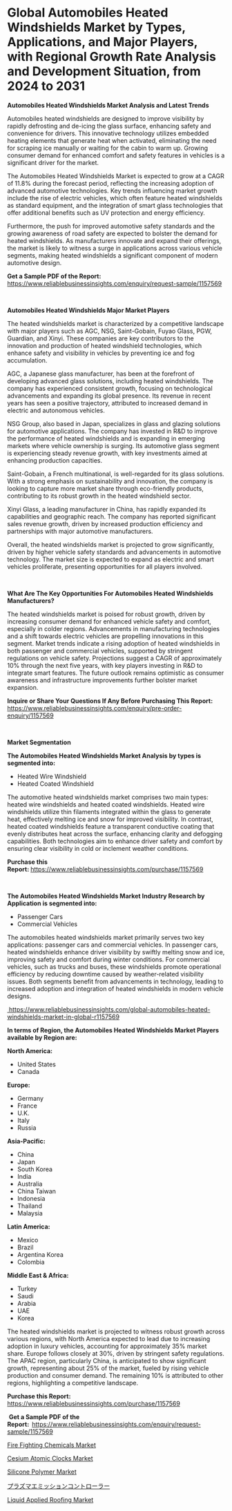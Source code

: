 <p><h1>Global Automobiles Heated Windshields Market by Types, Applications, and Major Players, with Regional Growth Rate Analysis and Development Situation, from 2024 to 2031</h1></p><p><strong>Automobiles Heated Windshields Market Analysis and Latest Trends</strong></p>
<p><p>Automobiles heated windshields are designed to improve visibility by rapidly defrosting and de-icing the glass surface, enhancing safety and convenience for drivers. This innovative technology utilizes embedded heating elements that generate heat when activated, eliminating the need for scraping ice manually or waiting for the cabin to warm up. Growing consumer demand for enhanced comfort and safety features in vehicles is a significant driver for the market.</p><p>The Automobiles Heated Windshields Market is expected to grow at a CAGR of 11.8% during the forecast period, reflecting the increasing adoption of advanced automotive technologies. Key trends influencing market growth include the rise of electric vehicles, which often feature heated windshields as standard equipment, and the integration of smart glass technologies that offer additional benefits such as UV protection and energy efficiency. </p><p>Furthermore, the push for improved automotive safety standards and the growing awareness of road safety are expected to bolster the demand for heated windshields. As manufacturers innovate and expand their offerings, the market is likely to witness a surge in applications across various vehicle segments, making heated windshields a significant component of modern automotive design.</p></p>
<p><strong>Get a Sample PDF of the Report:&nbsp;</strong> <a href="https://www.reliablebusinessinsights.com/enquiry/request-sample/1157569">https://www.reliablebusinessinsights.com/enquiry/request-sample/1157569</a></p>
<p>&nbsp;</p>
<p><strong>Automobiles Heated Windshields Major Market Players</strong></p>
<p><p>The heated windshields market is characterized by a competitive landscape with major players such as AGC, NSG, Saint-Gobain, Fuyao Glass, PGW, Guardian, and Xinyi. These companies are key contributors to the innovation and production of heated windshield technologies, which enhance safety and visibility in vehicles by preventing ice and fog accumulation.</p><p>AGC, a Japanese glass manufacturer, has been at the forefront of developing advanced glass solutions, including heated windshields. The company has experienced consistent growth, focusing on technological advancements and expanding its global presence. Its revenue in recent years has seen a positive trajectory, attributed to increased demand in electric and autonomous vehicles.</p><p>NSG Group, also based in Japan, specializes in glass and glazing solutions for automotive applications. The company has invested in R&D to improve the performance of heated windshields and is expanding in emerging markets where vehicle ownership is surging. Its automotive glass segment is experiencing steady revenue growth, with key investments aimed at enhancing production capacities.</p><p>Saint-Gobain, a French multinational, is well-regarded for its glass solutions. With a strong emphasis on sustainability and innovation, the company is looking to capture more market share through eco-friendly products, contributing to its robust growth in the heated windshield sector.</p><p>Xinyi Glass, a leading manufacturer in China, has rapidly expanded its capabilities and geographic reach. The company has reported significant sales revenue growth, driven by increased production efficiency and partnerships with major automotive manufacturers.</p><p>Overall, the heated windshields market is projected to grow significantly, driven by higher vehicle safety standards and advancements in automotive technology. The market size is expected to expand as electric and smart vehicles proliferate, presenting opportunities for all players involved.</p></p>
<p>&nbsp;</p>
<p><strong>What Are The Key Opportunities For Automobiles Heated Windshields Manufacturers?</strong></p>
<p><p>The heated windshields market is poised for robust growth, driven by increasing consumer demand for enhanced vehicle safety and comfort, especially in colder regions. Advancements in manufacturing technologies and a shift towards electric vehicles are propelling innovations in this segment. Market trends indicate a rising adoption of heated windshields in both passenger and commercial vehicles, supported by stringent regulations on vehicle safety. Projections suggest a CAGR of approximately 10% through the next five years, with key players investing in R&D to integrate smart features. The future outlook remains optimistic as consumer awareness and infrastructure improvements further bolster market expansion.</p></p>
<p><strong>Inquire or Share Your Questions If Any Before Purchasing This Report:</strong> <a href="https://www.reliablebusinessinsights.com/enquiry/pre-order-enquiry/1157569">https://www.reliablebusinessinsights.com/enquiry/pre-order-enquiry/1157569</a></p>
<p>&nbsp;</p>
<p><strong>Market Segmentation</strong></p>
<p><strong>The Automobiles Heated Windshields Market Analysis by types is segmented into:</strong></p>
<p><ul><li>Heated Wire Windshield</li><li>Heated Coated Windshield</li></ul></p>
<p><p>The automotive heated windshields market comprises two main types: heated wire windshields and heated coated windshields. Heated wire windshields utilize thin filaments integrated within the glass to generate heat, effectively melting ice and snow for improved visibility. In contrast, heated coated windshields feature a transparent conductive coating that evenly distributes heat across the surface, enhancing clarity and defogging capabilities. Both technologies aim to enhance driver safety and comfort by ensuring clear visibility in cold or inclement weather conditions.</p></p>
<p><strong>Purchase this Report:&nbsp;</strong><a href="https://www.reliablebusinessinsights.com/purchase/1157569">https://www.reliablebusinessinsights.com/purchase/1157569</a></p>
<p>&nbsp;</p>
<p><strong>The Automobiles Heated Windshields Market Industry Research by Application is segmented into:</strong></p>
<p><ul><li>Passenger Cars</li><li>Commercial Vehicles</li></ul></p>
<p><p>The automobiles heated windshields market primarily serves two key applications: passenger cars and commercial vehicles. In passenger cars, heated windshields enhance driver visibility by swiftly melting snow and ice, improving safety and comfort during winter conditions. For commercial vehicles, such as trucks and buses, these windshields promote operational efficiency by reducing downtime caused by weather-related visibility issues. Both segments benefit from advancements in technology, leading to increased adoption and integration of heated windshields in modern vehicle designs.</p></p>
<p><a href="https://www.reliablebusinessinsights.com/global-automobiles-heated-windshields-market-in-global-r1157569">&nbsp;https://www.reliablebusinessinsights.com/global-automobiles-heated-windshields-market-in-global-r1157569</a></p>
<p><strong>In terms of Region, the Automobiles Heated Windshields Market Players available by Region are:</strong></p>
<p>
    <p> <strong> North America: </strong>
        <ul>
            <li>United States</li>
            <li>Canada</li>
        </ul>
        </p> 
    <p> <strong> Europe: </strong>
        <ul>
            <li>Germany</li>
            <li>France</li>
            <li>U.K.</li>
            <li>Italy</li>
            <li>Russia</li>
        </ul>
        </p> 
    <p> <strong> Asia-Pacific: </strong>
        <ul>
            <li>China</li>
            <li>Japan</li>
            <li>South Korea</li>
            <li>India</li>
            <li>Australia</li>
            <li>China Taiwan</li>
            <li>Indonesia</li>
            <li>Thailand</li>
            <li>Malaysia</li>
        </ul>
        </p> 
    <p> <strong> Latin America: </strong>
        <ul>
            <li>Mexico</li>
            <li>Brazil</li>
            <li>Argentina Korea</li>
            <li>Colombia</li>
        </ul>
        </p> 
    <p> <strong> Middle East & Africa: </strong>
        <ul>
            <li>Turkey</li>
            <li>Saudi</li>
            <li>Arabia</li>
            <li>UAE</li>
            <li>Korea</li>
        </ul>
    </p>
    </p>
<p><p>The heated windshields market is projected to witness robust growth across various regions, with North America expected to lead due to increasing adoption in luxury vehicles, accounting for approximately 35% market share. Europe follows closely at 30%, driven by stringent safety regulations. The APAC region, particularly China, is anticipated to show significant growth, representing about 25% of the market, fueled by rising vehicle production and consumer demand. The remaining 10% is attributed to other regions, highlighting a competitive landscape.</p></p>
<p><strong>Purchase this Report: </strong><a href="https://www.reliablebusinessinsights.com/purchase/1157569">https://www.reliablebusinessinsights.com/purchase/1157569</a></p>
<p>&nbsp;<strong>Get a Sample PDF of the Report:&nbsp;&nbsp;</strong><a href="https://www.reliablebusinessinsights.com/enquiry/request-sample/1157569">https://www.reliablebusinessinsights.com/enquiry/request-sample/1157569</a></p>
<p><strong></strong></p>
<p><p><a href="https://issuu.com/reportprime-2/docs/fire-fighting-chemicals-market-size_f4b98764dd06ff">Fire Fighting Chemicals Market</a></p><p><a href="https://github.com/JudyWalsh475/Market-Research-Report-List-1/blob/main/cesium-atomic-clocks-market.md">Cesium Atomic Clocks Market</a></p><p><a href="https://www.linkedin.com/pulse/silicone-polymer-market-insights-products-regional-analysis-fsqlc?trackingId=M36Nar5AQomMsLvVCAV0CA%3D%3D">Silicone Polymer Market</a></p><p><a href="https://medium.com/@lucilehilll20231/%E6%96%B0%E8%88%88%E5%B8%82%E5%A0%B4%E3%81%AE%E3%83%88%E3%83%AC%E3%83%B3%E3%83%89%E3%81%A8%E3%83%97%E3%83%A9%E3%82%BA%E3%83%9E%E3%82%A8%E3%83%9F%E3%83%83%E3%82%B7%E3%83%A7%E3%83%B3%E3%82%B3%E3%83%B3%E3%83%88%E3%83%AD%E3%83%BC%E3%83%A9%E3%83%BC%E5%B8%82%E5%A0%B4%E3%81%AE%E5%9C%B0%E5%9F%9F%E5%88%86%E6%9E%90-2024%E5%B9%B4%E3%81%8B%E3%82%892031%E5%B9%B4%E3%81%AE%E6%9C%9F%E9%96%93%E3%81%AB%E9%96%A2%E3%81%99%E3%82%8B%E4%BA%88%E6%B8%AC-1dad43ec1b2a">プラズマエミッションコントローラー</a></p><p><a href="https://www.linkedin.com/pulse/unveiling-market-trends-global-liquid-applied-roofing-growth-cadfc?trackingId=XmyPO2JhQySgEUKRrr18kw%3D%3D">Liquid Applied Roofing Market</a></p></p>